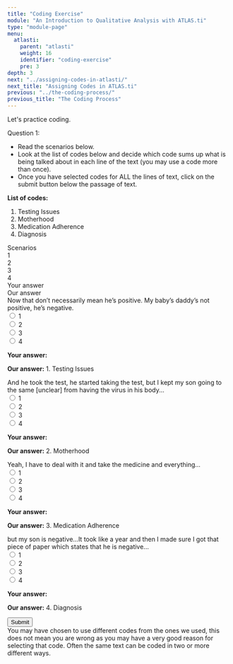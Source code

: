 ```yaml
---
title: "Coding Exercise"
module: "An Introduction to Qualitative Analysis with ATLAS.ti"
type: "module-page"
menu:
  atlasti:
    parent: "atlasti"
    weight: 16
    identifier: "coding-exercise"
    pre: 3
depth: 3
next: "../assigning-codes-in-atlasti/"
next_title: "Assigning Codes in ATLAS.ti"
previous: "../the-coding-process/"
previous_title: "The Coding Process"
---
```


Let's practice coding.

<div class="matchingcode"><form method="post" action=".">
<div class="cases">
<div class="casetitle">
    Question 1:
</div><!-- /.casetitle -->
<div class="casecontent">
<div class="casequestion answer-value">
    <ul>
    <li>Read the scenarios below.</li>
    <li> Look at the list of codes below and decide which code sums up what is being talked about in each line of the text (you may use a code more than once).</li>
    <li>Once you have selected codes for ALL the lines of text, click on the submit button below the passage of text.</li>
    </ul>
    <p><b>List of codes:</b></p>
    <ol class="custom-counter">
    <li>Testing Issues</li>
    <li>Motherhood</li>
    <li>Medication Adherence</li>
    <li>Diagnosis</li>
    </ol>
    <div class="row matching-quiz mt-3" aria-hidden="true">
        <div class="col-12 col-md-8 matching-q-header">
        Scenarios
        </div>
        <div class="col-md-4 d-none d-md-block">
            <div class="row option-labels">
                <div class="col option-label selections">
                    <span>1</span>
                </div>
                <div class="col option-label selections">
                    <span>2</span>
                </div>
                <div class="col option-label selections">
                    <span>3</span>
                </div>
                <div class="col option-label selections">
                    <span>4</span>
                </div>
                 <div class="col-6 option-label user-selection">
                    <span>Your answer</span>
                </div>
                 <div class="col-6 option-label phtc-selection">
                    <span>Our answer</span>
                </div>
           </div>
        </div>
    </div>
    <div class="row matching-quiz" aria-label="Scenario 1">
        <div class="col-12 col-md-8 matching-q">
        Now that don’t necessarily mean he’s positive. My baby’s daddy’s not positive, he’s negative.
        </div>
        <div class="col-12 col-md-4">
            <div class="row option-buttons">
                <div class="col option-button selections">
                    <div class="md-radio">
                    <input name="coding-question-01" id="coding-question-011" type="radio" value="1. Testing Issues" aria-label="1. Testing Issues">
                    <label for="coding-question-011"><span aria-hidden="true">1</span></label>
                    </div>
                </div>
                <div class="col option-button selections">
                    <div class="md-radio">
                    <input name="coding-question-01" id="coding-question-012" type="radio" value="2. Motherhood" aria-label="2. Motherhood">
                    <label for="coding-question-012"><span aria-hidden="true">2</span></label>
                    </div>
                </div>
                <div class="col option-button selections">
                    <div class="md-radio">
                    <input name="coding-question-01" id="coding-question-013" type="radio" value="3. Medication Adherence" aria-label="3. Medication Adherence">
                    <label for="coding-question-013"><span aria-hidden="true">3</span></label>
                    </div>
                </div>
                <div class="col option-button selections">
                    <div class="md-radio">
                    <input name="coding-question-01" id="coding-question-014" type="radio" value="4. Diagnosis" aria-label="4. Diagnosis">
                    <label for="coding-question-014"><span aria-hidden="true">4</span></label>
                    </div>
                </div>
                 <div class="col-6 option-button user-selection" aria-label="Your answer">
                    <p>
                    <span class="answer-prompt" aria-hidden="true"><b>Your answer:</b></span>
                    </p>
                </div>
                 <div class="col-6 option-button phtc-selection" aria-label="Our answer">
                    <p>
                    <span class="answer-prompt" aria-hidden="true"><b>Our answer:</b></span>
                    <span>1. Testing Issues</span>
                    </p>
                </div>
            </div>
        </div>
    </div>
    <div class="row matching-quiz" aria-label="Scenario 2">
        <div class="col-12 col-md-8 matching-q">
        And he took the test, he started taking  the test, but I kept my son
going to the same [unclear] from having the virus in his body...
        </div>
        <div class="col-12 col-md-4">
            <div class="row option-buttons">
                <div class="col option-button selections">
                    <div class="md-radio">
                    <input name="coding-question-02" id="coding-question-021" type="radio" value="1. Testing Issues" aria-label="1. Testing Issues">
                    <label for="coding-question-021"><span aria-hidden="true">1</span></label>
                    </div>
                </div>
                <div class="col option-button selections">
                    <div class="md-radio">
                    <input name="coding-question-02" id="coding-question-022" type="radio" value="2. Motherhood" aria-label="2. Motherhood">
                    <label for="coding-question-022"><span aria-hidden="true">2</span></label>
                    </div>
                </div>
                <div class="col option-button selections">
                    <div class="md-radio">
                    <input name="coding-question-02" id="coding-question-023" type="radio" value="3. Medication Adherence" aria-label="3. Medication Adherence">
                    <label for="coding-question-023"><span aria-hidden="true">3</span></label>
                    </div>
                </div>
                <div class="col option-button selections">
                    <div class="md-radio">
                    <input name="coding-question-02" id="coding-question-024" type="radio" value="4. Diagnosis" aria-label="4. Diagnosis">
                    <label for="coding-question-024"><span aria-hidden="true">4</span></label>
                    </div>
                </div>
                 <div class="col-6 option-button user-selection" aria-label="Your answer">
                    <p>
                    <span class="answer-prompt"><b>Your answer:</b></span>
                    </p>
                </div>
                 <div class="col-6 option-button phtc-selection" aria-label="Our answer">
                    <p>
                    <span class="answer-prompt"><b>Our answer:</b></span>
                    <span>2. Motherhood</span>
                    </p>
                </div>
            </div>
        </div>
    </div>
    <div class="row matching-quiz" aria-label="Scenario 3">
        <div class="col-12 col-md-8 matching-q">
        Yeah, I have to deal with it and take the medicine and everything...
        </div>
        <div class="col-12 col-md-4">
            <div class="row option-buttons">
                <div class="col option-button selections">
                    <div class="md-radio">
                    <input name="coding-question-03" id="coding-question-031" type="radio" value="1. Testing Issues" aria-label="1. Testing Issues">
                    <label for="coding-question-031"><span aria-hidden="true">1</span></label>
                    </div>
                </div>
                <div class="col option-button selections">
                    <div class="md-radio">
                    <input name="coding-question-03" id="coding-question-032" type="radio" value="2. Motherhood" aria-label="2. Motherhood">
                    <label for="coding-question-032"><span aria-hidden="true">2</span></label>
                    </div>
                </div>
                <div class="col option-button selections">
                    <div class="md-radio">
                    <input name="coding-question-03" id="coding-question-033" type="radio" value="3. Medication Adherence" aria-label="3. Medication Adherence">
                    <label for="coding-question-033"><span aria-hidden="true">3</span></label>
                    </div>
                </div>
                <div class="col option-button selections">
                    <div class="md-radio">
                    <input name="coding-question-03" id="coding-question-034" type="radio" value="4. Diagnosis" aria-label="4. Diagnosis">
                    <label for="coding-question-034"><span aria-hidden="true">4</span></label>
                    </div>
                </div>
                 <div class="col-6 option-button user-selection" aria-label="Your answer">
                    <p>
                    <span class="answer-prompt"><b>Your answer:</b></span>
                    </p>
                </div>
                 <div class="col-6 option-button phtc-selection" aria-label="Our answer">
                    <p>
                    <span class="answer-prompt"><b>Our answer:</b></span>
                    <span>3. Medication Adherence</span>
                    </p>
                </div>
            </div>
        </div>
    </div>
    <div class="row matching-quiz" aria-label="Scenario 4">
        <div class="col-12 col-md-8 matching-q">
        but my son is negative...It took like a year and then I made sure I
got that piece of paper which states that he is negative...
        </div>
        <div class="col-12 col-md-4">
            <div class="row option-buttons">
                <div class="col option-button selections">
                    <div class="md-radio">
                    <input name="coding-question-04" id="coding-question-041" type="radio" value="1. Testing Issues" aria-label="1. Testing Issues">
                    <label for="coding-question-041"><span aria-hidden="true">1</span></label>
                    </div>
                </div>
                <div class="col option-button selections">
                    <div class="md-radio">
                    <input name="coding-question-04" id="coding-question-042" type="radio" value="2. Motherhood" aria-label="2. Motherhood">
                    <label for="coding-question-042"><span aria-hidden="true">2</span></label>
                    </div>
                </div>
                <div class="col option-button selections">
                    <div class="md-radio">
                    <input name="coding-question-04" id="coding-question-043" type="radio" value="3. Medication Adherence" aria-label="3. Medication Adherence">
                    <label for="coding-question-043"><span aria-hidden="true">3</span></label>
                    </div>
                </div>
                <div class="col option-button selections">
                    <div class="md-radio">
                    <input name="coding-question-04" id="coding-question-044" type="radio" value="4. Diagnosis" aria-label="4. Diagnosis">
                    <label for="coding-question-044"><span aria-hidden="true">4</span></label>
                    </div>
                </div>
                 <div class="col-6 option-button user-selection" aria-label="Your answer">
                    <p>
                    <span class="answer-prompt"><b>Your answer:</b></span>
                    </p>
                </div>
                 <div class="col-6 option-button phtc-selection" aria-label="Our answer">
                    <p>
                    <span class="answer-prompt"><b>Our answer:</b></span>
                    <span>4. Diagnosis</span>
                    </p>
                </div>
            </div>
        </div>
    </div>
</div><!-- /.casequestion -->
<div class="casesanswerdisplay">
<input class="btn btn-info btn-submit-coding-exercise" type="submit" value="Submit" />
</div>
<div class="answer-container">
You may have chosen to use different codes from the ones we used, this does not mean you are wrong as you may have a very good reason for selecting that code. Often the same text can be coded in two or more different ways.
</div>
</div><!-- /.casecontent -->
</div><!-- /.cases -->



<div class="casesanswerdisplay question_response">
</div>

</form></div>
